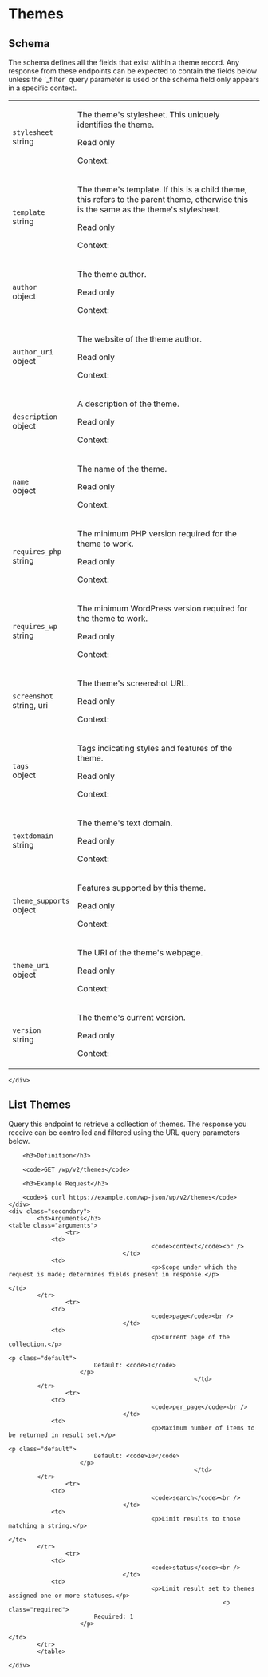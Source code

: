 ---
---

# Themes

<section class="route">
	<div class="primary">
		<h2>Schema</h2>
<p>The schema defines all the fields that exist within a theme record. Any response from these endpoints can be expected to contain the fields below unless the `_filter` query parameter is used or the schema field only appears in a specific context.</p>
<table class="attributes">
			<tr id="schema-stylesheet">
			<td>
				<code>stylesheet</code><br />
				<span class="type">
					string				</span>
			</td>
			<td>
				<p>The theme&#039;s stylesheet. This uniquely identifies the theme.</p>
									<p class="read-only">Read only</p>
								<p class="context">Context: <code></code></p>
							</td>
		</tr>
			<tr id="schema-template">
			<td>
				<code>template</code><br />
				<span class="type">
					string				</span>
			</td>
			<td>
				<p>The theme&#039;s template. If this is a child theme, this refers to the parent theme, otherwise this is the same as the theme&#039;s stylesheet.</p>
									<p class="read-only">Read only</p>
								<p class="context">Context: <code></code></p>
							</td>
		</tr>
			<tr id="schema-author">
			<td>
				<code>author</code><br />
				<span class="type">
					object				</span>
			</td>
			<td>
				<p>The theme author.</p>
									<p class="read-only">Read only</p>
								<p class="context">Context: <code></code></p>
							</td>
		</tr>
			<tr id="schema-author_uri">
			<td>
				<code>author_uri</code><br />
				<span class="type">
					object				</span>
			</td>
			<td>
				<p>The website of the theme author.</p>
									<p class="read-only">Read only</p>
								<p class="context">Context: <code></code></p>
							</td>
		</tr>
			<tr id="schema-description">
			<td>
				<code>description</code><br />
				<span class="type">
					object				</span>
			</td>
			<td>
				<p>A description of the theme.</p>
									<p class="read-only">Read only</p>
								<p class="context">Context: <code></code></p>
							</td>
		</tr>
			<tr id="schema-name">
			<td>
				<code>name</code><br />
				<span class="type">
					object				</span>
			</td>
			<td>
				<p>The name of the theme.</p>
									<p class="read-only">Read only</p>
								<p class="context">Context: <code></code></p>
							</td>
		</tr>
			<tr id="schema-requires_php">
			<td>
				<code>requires_php</code><br />
				<span class="type">
					string				</span>
			</td>
			<td>
				<p>The minimum PHP version required for the theme to work.</p>
									<p class="read-only">Read only</p>
								<p class="context">Context: <code></code></p>
							</td>
		</tr>
			<tr id="schema-requires_wp">
			<td>
				<code>requires_wp</code><br />
				<span class="type">
					string				</span>
			</td>
			<td>
				<p>The minimum WordPress version required for the theme to work.</p>
									<p class="read-only">Read only</p>
								<p class="context">Context: <code></code></p>
							</td>
		</tr>
			<tr id="schema-screenshot">
			<td>
				<code>screenshot</code><br />
				<span class="type">
					string,
													uri
										</span>
			</td>
			<td>
				<p>The theme&#039;s screenshot URL.</p>
									<p class="read-only">Read only</p>
								<p class="context">Context: <code></code></p>
							</td>
		</tr>
			<tr id="schema-tags">
			<td>
				<code>tags</code><br />
				<span class="type">
					object				</span>
			</td>
			<td>
				<p>Tags indicating styles and features of the theme.</p>
									<p class="read-only">Read only</p>
								<p class="context">Context: <code></code></p>
							</td>
		</tr>
			<tr id="schema-textdomain">
			<td>
				<code>textdomain</code><br />
				<span class="type">
					string				</span>
			</td>
			<td>
				<p>The theme&#039;s text domain.</p>
									<p class="read-only">Read only</p>
								<p class="context">Context: <code></code></p>
							</td>
		</tr>
			<tr id="schema-theme_supports">
			<td>
				<code>theme_supports</code><br />
				<span class="type">
					object				</span>
			</td>
			<td>
				<p>Features supported by this theme.</p>
									<p class="read-only">Read only</p>
								<p class="context">Context: <code></code></p>
							</td>
		</tr>
			<tr id="schema-theme_uri">
			<td>
				<code>theme_uri</code><br />
				<span class="type">
					object				</span>
			</td>
			<td>
				<p>The URI of the theme&#039;s webpage.</p>
									<p class="read-only">Read only</p>
								<p class="context">Context: <code></code></p>
							</td>
		</tr>
			<tr id="schema-version">
			<td>
				<code>version</code><br />
				<span class="type">
					string				</span>
			</td>
			<td>
				<p>The theme&#039;s current version.</p>
									<p class="read-only">Read only</p>
								<p class="context">Context: <code></code></p>
							</td>
		</tr>
	</table>

	</div>
</section>

<div><section class="route">
	<div class="primary">
		<h2>List Themes</h2>
		<p>Query this endpoint to retrieve a collection of themes. The response you receive can be controlled and filtered using the URL query parameters below.</p>

		<h3>Definition</h3>

		<code>GET /wp/v2/themes</code>

		<h3>Example Request</h3>

		<code>$ curl https://example.com/wp-json/wp/v2/themes</code>
	</div>
	<div class="secondary">
			<h3>Arguments</h3>
	<table class="arguments">
					<tr>
				<td>
											<code>context</code><br />
									</td>
				<td>
											<p>Scope under which the request is made; determines fields present in response.</p>
																								</td>
			</tr>
					<tr>
				<td>
											<code>page</code><br />
									</td>
				<td>
											<p>Current page of the collection.</p>
																					<p class="default">
							Default: <code>1</code>
						</p>
														</td>
			</tr>
					<tr>
				<td>
											<code>per_page</code><br />
									</td>
				<td>
											<p>Maximum number of items to be returned in result set.</p>
																					<p class="default">
							Default: <code>10</code>
						</p>
														</td>
			</tr>
					<tr>
				<td>
											<code>search</code><br />
									</td>
				<td>
											<p>Limit results to those matching a string.</p>
																								</td>
			</tr>
					<tr>
				<td>
											<code>status</code><br />
									</td>
				<td>
											<p>Limit result set to themes assigned one or more statuses.</p>
																<p class="required">
							Required: 1
						</p>
																			</td>
			</tr>
			</table>

	</div>
</section>
</div>
